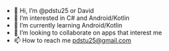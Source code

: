 - 👋 Hi, I’m @pdstu25 or David
- 👀 I’m interested in C# and Android/Kotlin
- 🌱 I’m currently learning Android/Kotlin
- 💞️ I’m looking to collaborate on apps that interest me
- 📫 How to reach me pdstu25@gmail.com

<!---
pdstu25/pdstu25 is a ✨ special ✨ repository because its `README.md` (this file) appears on your GitHub profile.
You can click the Preview link to take a look at your changes.
--->
